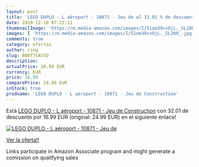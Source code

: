 ```yaml
---
layout: post
title: 'LEGO DUPLO - L aéroport - 10871 - Jeu de al 32.01 % de descuento'
date: 2020-12-10 07:22:11
thumbnailImage: 'https://m.media-amazon.com/images/I/51om39cvOjL._SL200_.jpg'
images: [ 'https://m.media-amazon.com/images/I/51om39cvOjL._SL200_.jpg' ]
comments: true
category: ofertas
author: ring
slug: B00T7SAYSO
description:
actualPrice: 16.99 EUR
currency: EUR
price: 16.99
comparePrice: 24.99 EUR
inStock: true
prodname: 'LEGO DUPLO - L aéroport - 10871 - Jeu de Construction'
---
```


Está [LEGO DUPLO - L aéroport - 10871 - Jeu de Construction](https://www.amazon.fr/dp/B00T7SAYSO/?tag=tolees0d-21) con 32.01 de descuento por 16.99 EUR (original: 24.99 EUR) en el siguiente enlace!

[![LEGO DUPLO - L aéroport - 10871 - Jeu de](https://m.media-amazon.com/images/I/51om39cvOjL._SL200_.jpg)](https://www.amazon.fr/dp/B00T7SAYSO/?tag=tolees0d-21)

[Ver la oferta!!](https://www.amazon.fr/dp/B00T7SAYSO/?tag=tolees0d-21)

Links participate in Amazon Associate program and might generate a comission on qualifying sales


